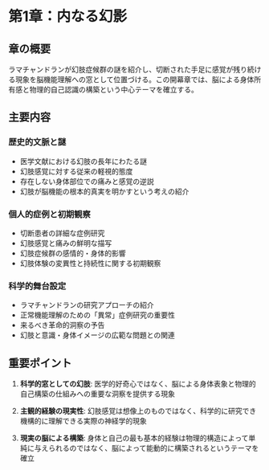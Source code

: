 # 第1章：内なる幻影

## 章の概要
ラマチャンドランが幻肢症候群の謎を紹介し、切断された手足に感覚が残り続ける現象を脳機能理解への窓として位置づける。この開幕章では、脳による身体所有感と物理的自己認識の構築という中心テーマを確立する。

## 主要内容

### 歴史的文脈と謎
- 医学文献における幻肢の長年にわたる謎
- 幻肢感覚に対する従来の軽視的態度
- 存在しない身体部位での痛みと感覚の逆説
- 幻肢が脳機能の根本的真実を明かすという考えの紹介

### 個人的症例と初期観察
- 切断患者の詳細な症例研究
- 幻肢感覚と痛みの鮮明な描写
- 幻肢症候群の感情的・身体的影響
- 幻肢体験の変異性と持続性に関する初期観察

### 科学的舞台設定
- ラマチャンドランの研究アプローチの紹介
- 正常機能理解のための「異常」症例研究の重要性
- 来るべき革命的洞察の予告
- 幻肢と意識・身体イメージの広範な問題との関連

## 重要ポイント

1. **科学的窓としての幻肢**: 医学的好奇心ではなく、脳による身体表象と物理的自己構築の仕組みへの重要な洞察を提供する現象

2. **主観的経験の現実性**: 幻肢感覚は想像上のものではなく、科学的に研究でき機構的に理解できる実際の神経学的現象

3. **現実の脳による構築**: 身体と自己の最も基本的経験は物理的構造によって単純に与えられるのではなく、脳によって能動的に構築されるというテーマを確立